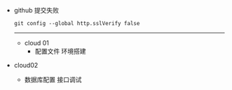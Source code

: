 - github 提交失败
   ```
   git config --global http.sslVerify false
  ```
  
  
  -----
  - cloud 01
    - 配置文件 环境搭建
    
 - cloud02
    - 数据库配置 接口调试